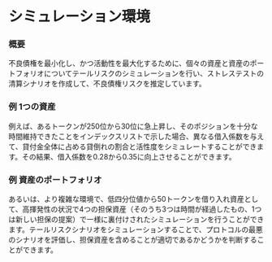 # シミュレーション環境

### 概要

不良債権を最小化し、かつ活動性を最大化するために、個々の資産と資産のポートフォリオについてテールリスクのシミュレーションを行い、ストレステストの清算シナリオを作成して、不良債権リスクを推定しています。&#x20;

### 例 1つの資産&#x20;

例えば、あるトークンが250位から30位に急上昇し、そのポジションを十分な時間維持できたことをインデックスリストで示した場合、異なる借入係数を与えて、貸付金全体に占める貸倒れの割合と活性度をシミュレートすることができます。その結果、借入係数を0.28から0.35に向上させることができます。&#x20;

### 例 資産のポートフォリオ&#x20;

あるいは、より複雑な環境で、低四分位値から50トークンを借り入れ資産として、高揮発性の状況で4つの担保資産（そのうち3つは時間が経過したもの、1つは新しい担保の提案）で一様に裏付けされたシミュレーションを行うことができます。テールリスクシナリオをシミュレーションすることで、プロトコルの最悪のシナリオを評価し、担保資産を含めることが適切であるかどうかを判断することができます。
